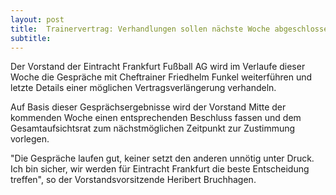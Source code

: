 ```yaml
---
layout: post
title:  Trainervertrag: Verhandlungen sollen nächste Woche abgeschlossen werden
subtitle:  
---
```


Der Vorstand der Eintracht Frankfurt Fußball AG wird im Verlaufe dieser Woche die Gespräche mit Cheftrainer Friedhelm Funkel weiterführen und letzte Details einer möglichen Vertragsverlängerung verhandeln.

Auf Basis dieser Gesprächsergebnisse wird der Vorstand Mitte der kommenden Woche einen entsprechenden Beschluss fassen und dem Gesamtaufsichtsrat zum nächstmöglichen Zeitpunkt zur Zustimmung vorlegen.  
  
"Die Gespräche laufen gut, keiner setzt den anderen unnötig unter Druck. Ich bin sicher, wir werden für Eintracht Frankfurt die beste Entscheidung treffen", so der Vorstandsvorsitzende Heribert Bruchhagen.
